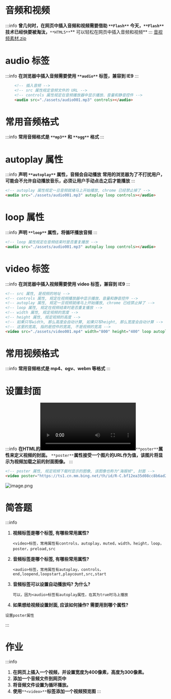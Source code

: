 # 音频和视频
:::info
**曾几何时，在网页中插入音频和视频需要借助 **`**Flash**`
**今天，**`**Flash**`** 技术已经快要被淘汰，**`**HTML5**`** 可以轻松在网页中插入音频和视频**
:::
[音视频素材.zip](https://www.yuque.com/attachments/yuque/0/2023/zip/1475005/1687096920920-c44ac2fa-c648-4ea0-a18d-d35919890cfd.zip)
# audio 标签
:::info
**在浏览器中插入音频需要使用 **`**audio**`** 标签，兼容到 IE9**
:::
```html
	<!-- 插入音频 -->
	<!-- src 属性规定音频文件的 URL -->
	<!-- controls 属性规定在音频播放器中显示播放、音量和静音控件 -->
	<audio src="./assets/audio001.mp3" controls></audio>
```
# 常用音频格式
:::info
**常用音频格式是 **`**mp3**`** 和 **`**ogg**`** 格式**
:::
# autoplay 属性
:::info
**声明 **`**autoplay**`** 属性，音频会自动播放**
**常用的浏览器为了不打扰用户，可能会不允许自动播放音乐，必须让用户手动点击之后才能播放**
:::
```html
<!-- autoplay 属性规定一旦音频就绪马上开始播放, chrome 已经禁止掉了 -->
<audio src="./assets/audio001.mp3" autoplay loop controls></audio>
```
# loop 属性
:::info
**声明 **`**loop**`** 属性，将循环播放音频**
:::
```html
<!-- loop 属性规定在音频结束时是否重复播放 -->
<audio src="./assets/audio001.mp3" autoplay loop controls></audio>
```
# video 标签
:::info
**在浏览器中插入视频需要使用 video 标签，兼容到 IE9**
:::
```html
<!-- src 属性, 是视频的地址 -->
<!-- controls 属性, 规定在视频播放器中显示播放、音量和静音控件 -->
<!-- autoplay 属性, 规定一旦视频就绪马上开始播放, chrome 已经禁止掉了 -->
<!-- loop 属性, 规定在视频结束时是否重复播放 -->
<!-- width 属性, 规定视频的宽度 -->
<!-- height 属性, 规定视频的高度 -->
<!-- 如果只写width, 那么高度会自动计算, 如果只写height, 那么宽度会自动计算 -->
<!-- 这里的宽高, 指的是控件的宽高, 不是视频的宽高 -->
<video src="./assets/video001.mp4" width="800" height="400" loop autoplay controls></video>
```
# 常用视频格式
:::info
**常用音频格式是 mp4、ogv、webm 等格式**
:::
# 设置封面
:::info
**在HTML的<video>标签中，可以通过设置**`**poster**`**属性来定义视频的封面。**
`**poster**`**属性接受一个图片的URL作为值，该图片将显示为视频加载之前的封面图像。**
:::
```html
<!-- poster 属性, 规定视频下载时显示的图像, 该图像也称为"海报帧", 封面 -->
<video poster="https://ts1.cn.mm.bing.net/th/id/R-C.bf12ea35d08cc8b6ad2f20f69a1a78ac?rik=%2bo7zzxQpSNAu6g&riu=http%3a%2f%2fpuui.qpic.cn%2fvpic_cover%2fi3242mkb8n9%2fi3242mkb8n9_hz.jpg%2f1280&ehk=W1lUpZ%2bL0VZqWm47%2fePxSBsczTRs011Ir5CaSzbeVDE%3d&risl=&pid=ImgRaw&r=0" src="./assets/video001.mp4" width="800" height="400" loop autoplay controls></video>
```

![image.png](https://cdn.nlark.com/yuque/0/2023/png/1475005/1687260669080-ccf1f5de-26b9-45fc-90fa-ad55dd9c7f99.png#averageHue=%23586644&clientId=ub80ae3cf-a6f6-4&from=paste&height=483&id=u19940ec8&originHeight=724&originWidth=1218&originalType=binary&ratio=1.5&rotation=0&showTitle=false&size=461121&status=done&style=shadow&taskId=u6bd3446a-48af-4a72-8317-b0270e8cdd8&title=&width=812)
# 简答题
:::info

1. **视频标签是哪个标签, 有哪些常用属性?**

   ```
   <video>标签，常用属性有controls，autoplay，muted，width，height，loop，poster，preload,src
   ```

2. **音频标签是哪个标签, 有哪些常用属性?**

   ```
   <audio>标签，常用属性有autoplay，controls，end,loopend,loopstart,playcount,src,start
   ```

   

3. **音频标签可以设置自动播放吗? 为什么?**

   ```
   可以，因为<audio>标签有autoplay属性，在其为true时马上播放
   ```

   

4. **如果想给视频设置封面, 应该如何操作? 需要用到哪个属性?**

  ```
  设置poster属性
  ```

  :::
#  作业
:::info

1. **在网页上插入一个视频，并设置宽度为400像素，高度为300像素。**
2. **添加一个音频文件到网页中**
3. **将音频文件设置为循环播放。**
4. **使用**`**<video>**`**标签添加一个视频预览图**
:::
# 

